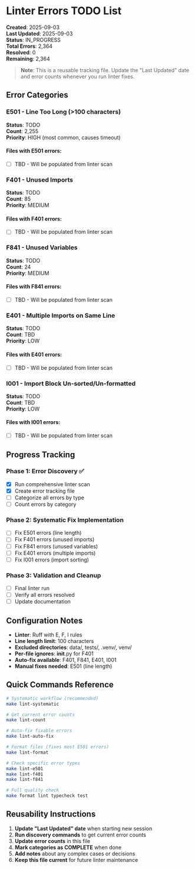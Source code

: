 # Linter Errors TODO List

**Created**: 2025-09-03  
**Last Updated**: 2025-09-03  
**Status**: IN_PROGRESS  
**Total Errors**: 2,364  
**Resolved**: 0  
**Remaining**: 2,364

> **Note**: This is a reusable tracking file. Update the "Last Updated" date and error counts whenever you run linter fixes.  

## Error Categories

### E501 - Line Too Long (>100 characters)
**Status**: TODO  
**Count**: 2,255  
**Priority**: HIGH (most common, causes timeout)

#### Files with E501 errors:
- [ ] TBD - Will be populated from linter scan

### F401 - Unused Imports
**Status**: TODO  
**Count**: 85  
**Priority**: MEDIUM

#### Files with F401 errors:
- [ ] TBD - Will be populated from linter scan

### F841 - Unused Variables
**Status**: TODO  
**Count**: 24  
**Priority**: MEDIUM

#### Files with F841 errors:
- [ ] TBD - Will be populated from linter scan

### E401 - Multiple Imports on Same Line
**Status**: TODO  
**Count**: TBD  
**Priority**: LOW

#### Files with E401 errors:
- [ ] TBD - Will be populated from linter scan

### I001 - Import Block Un-sorted/Un-formatted
**Status**: TODO  
**Count**: TBD  
**Priority**: LOW

#### Files with I001 errors:
- [ ] TBD - Will be populated from linter scan

## Progress Tracking

### Phase 1: Error Discovery ✅
- [x] Run comprehensive linter scan
- [x] Create error tracking file
- [ ] Categorize all errors by type
- [ ] Count errors by category

### Phase 2: Systematic Fix Implementation
- [ ] Fix E501 errors (line length)
- [ ] Fix F401 errors (unused imports)
- [ ] Fix F841 errors (unused variables)
- [ ] Fix E401 errors (multiple imports)
- [ ] Fix I001 errors (import sorting)

### Phase 3: Validation and Cleanup
- [ ] Final linter run
- [ ] Verify all errors resolved
- [ ] Update documentation

## Configuration Notes
- **Linter**: Ruff with E, F, I rules
- **Line length limit**: 100 characters
- **Excluded directories**: data/, tests/, .venv/, venv/
- **Per-file ignores**: __init__.py for F401
- **Auto-fix available**: F401, F841, E401, I001
- **Manual fixes needed**: E501 (line length)

## Quick Commands Reference
```bash
# Systematic workflow (recommended)
make lint-systematic

# Get current error counts
make lint-count

# Auto-fix fixable errors
make lint-auto-fix

# Format files (fixes most E501 errors)
make lint-format

# Check specific error types
make lint-e501
make lint-f401
make lint-f841

# Full quality check
make format lint typecheck test
```

## Reusability Instructions
1. **Update "Last Updated" date** when starting new session
2. **Run discovery commands** to get current error counts
3. **Update error counts** in this file
4. **Mark categories as COMPLETE** when done
5. **Add notes** about any complex cases or decisions
6. **Keep this file current** for future linter maintenance
